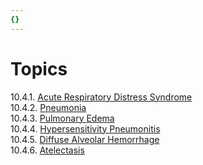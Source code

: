```yaml
---
{}
---
```

   
# Topics   
10.4.1. [Acute Respiratory Distress Syndrome](../../Critical%20Care%20Medicine/10.%20Pulmonary%20Disorders%20in%20Critical%20Care/Index/Acute%20Respiratory%20Distress%20Syndrome.md)   
10.4.2. [Pneumonia](../../Pulmonary%20Medicine/05.%20Infections/05.3.%20Common%20Syndromes%20of%20Pulmonary%20Infection.md)   
10.4.3. [Pulmonary Edema](/not_created.md)   
10.4.4. [Hypersensitivity Pneumonitis](../../Pulmonary%20Medicine/02.%20Diseases%20of%20the%20Lung%20Parenchyma/02.1.%20Diffuse%20Parenchymal%20Lung%20Disease/Granulomatous%20Interstitial%20Lung%20Disease/Hypersensitivity%20Pneumonitis.md)   
10.4.5. [Diffuse Alveolar Hemorrhage](/not_created.md)   
10.4.6. [Atelectasis](/not_created.md)